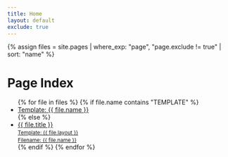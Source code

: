 ```yaml
---
title: Home
layout: default
exclude: true
---
```

{% assign files = site.pages | where_exp: "page", "page.exclude != true" | sort: "name" %}

<div class="stackedit">
  <div class="stackedit__html wide">
    <h1>Page Index</h1>
    <ul class="list--index">
      {% for file in files %}
      {% if file.name contains "TEMPLATE" %}
      <li class="template"><a href="{{ file.url | prepend: site.baseurl }}">Template: {{ file.name }}</a></li>
      {% else %}
      <li><a href="{{ file.url | prepend: site.baseurl }}"><span>{{ file.title }}</span><br><small>Template: {{ file.layout }}</small><br><small>Filename: {{ file.name }}</small></a></li>
      {% endif %}
      {% endfor %}
    </ul>
  </div>
</div>